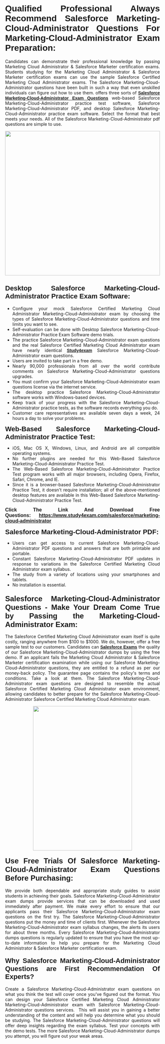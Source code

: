 <h1 style="text-align: justify;"><span style="font-family:Verdana,Geneva,sans-serif;"><strong>Qualified Professional Always Recommend Salesforce Marketing-Cloud-Administrator Questions For Marketing-Cloud-Administrator Exam Preparation:</strong></span></h1>

<p style="text-align: justify;">Candidates can demonstrate their professional knowledge by passing Marketing Cloud Administrator & Salesforce Marketer certification exams. Students studying for the Marketing Cloud Administrator & Salesforce Marketer certification exams can use the sample Salesforce Certified Marketing Cloud Administrator exams. The Salesforce Marketing-Cloud-Administrator questions have been built in such a way that even unskilled individuals can figure out how to use them. offers three sorts of <a href="https://www.study4exam.com/salesforce/marketing-cloud-administrator" target="_blank"><span style="font-family:Verdana,Geneva,sans-serif;"><strong>Salesforce Marketing-Cloud-Administrator Exam Questions</strong></span></a> web-based Salesforce Marketing-Cloud-Administrator practice test software, Salesforce Marketing-Cloud-Administrator PDF, and desktop Salesforce Marketing-Cloud-Administrator practice exam software. Select the format that best meets your needs. All of the Salesforce Marketing-Cloud-Administrator pdf questions are simple to use.</p>

<p style="text-align: justify;"><a href="https://www.study4exam.com/salesforce/marketing-cloud-administrator" target="_blank"><img alt="" src="https://lh3.googleusercontent.com/pw/AM-JKLWyZpIQ0aIkfIyIbfUPGjZUh9qzz_kEk5RQLLa1Ffk6zlfHeVNyBGzR2ChVBfJFdRCu2HSxQoY7qwgGNqYCcDhg4BDPSQC4_r1Lvt5LrVxcXJb-7gUYJ0C1j1XwacQik8iOf4NNB6rzl0eJTUoRr7yL=w1155-h649-no?authuser=0" style="width: 100%; height: 470px;" /></a></p>

<h2 style="text-align: justify;"><span style="font-family:Verdana,Geneva,sans-serif;"><strong><span style="font-size:22px;">Desktop Salesforce Marketing-Cloud-Administrator Practice Exam Software:</span></strong></span></h2>

<ul>
	<li style="text-align: justify;">Configure your mock Salesforce Certified Marketing Cloud Administrator Marketing-Cloud-Administrator exam by choosing the types of Salesforce Marketing-Cloud-Administrator questions and time limits you want to see.</li>
	<li style="text-align: justify;">Self-evaluation can be done with Desktop Salesforce Marketing-Cloud-Administrator Practice Exam Software demo trials.</li>
	<li style="text-align: justify;">The practice Salesforce Marketing-Cloud-Administrator exam questions and the real Salesforce Certified Marketing Cloud Administrator exam have nearly identical <a href="https://www.study4exam.com/" target="_blank"><span style="font-family:Verdana,Geneva,sans-serif;"><strong>Study4exam</strong></span></a> Salesforce Marketing-Cloud-Administrator exam questions.</li>
	<li style="text-align: justify;">Users are invited to take part in a free demo.</li>
	<li style="text-align: justify;">Nearly 90,000 professionals from all over the world contribute comments on Salesforce Marketing-Cloud-Administrator questions upgrades.</li>
	<li style="text-align: justify;">You must confirm your Salesforce Marketing-Cloud-Administrator exam questions license via the internet service.</li>
	<li style="text-align: justify;">The desktop practice Salesforce Marketing-Cloud-Administrator software works with Windows-based devices.</li>
	<li style="text-align: justify;">Keep track of your progress with the Salesforce Marketing-Cloud-Administrator practice tests, as the software records everything you do.</li>
	<li style="text-align: justify;">Customer care representatives are available seven days a week, 24 hours a day to solve your problems.</li>
</ul>

<p style="text-align: justify;"><strong><span style="font-size:22px;"><span style="font-family:Verdana,Geneva,sans-serif;">Web-Based Salesforce Marketing-Cloud-Administrator Practice Test:</span></span></strong></p>

<ul>
	<li style="text-align: justify;">iOS, Mac OS X, Windows, Linux, and Android are all compatible operating systems.</li>
	<li style="text-align: justify;">No further plugins are needed for this Web-Based Salesforce Marketing-Cloud-Administrator Practice Test.</li>
	<li style="text-align: justify;">The Web-Based Salesforce Marketing-Cloud-Administrator Practice Test program works with all major browsers, including Opera, Firefox, Safari, Chrome, and IE.</li>
	<li style="text-align: justify;">Since it is a browser-based Salesforce Marketing-Cloud-Administrator Practice Test, it doesn't require installation; all of the above-mentioned desktop features are available in this Web-Based Salesforce Marketing-Cloud-Administrator Practice Test.</li>
</ul>

<p style="text-align: justify;"><span style="font-size:16px;"><span style="font-family:Tahoma,Geneva,sans-serif;"><strong>Click The Link And Download Free Questions:</strong> <strong><a href="https://www.study4exam.com/salesforce/marketing-cloud-administrator" target="_blank">https://www.study4exam.com/salesforce/marketing-cloud-administrator</a></strong></span></span></p>

<p style="text-align: justify;"><strong><span style="font-size:22px;"><span style="font-family:Verdana,Geneva,sans-serif;">Salesforce Marketing-Cloud-Administrator PDF:</span></span></strong></p>

<ul>
	<li style="text-align: justify;">Users can get access to current Salesforce Marketing-Cloud-Administrator PDF questions and answers that are both printable and portable.</li>
	<li style="text-align: justify;">Constant Salesforce Marketing-Cloud-Administrator PDF updates in response to variations in the Salesforce Certified Marketing Cloud Administrator exam syllabus.</li>
	<li style="text-align: justify;">The study from a variety of locations using your smartphones and tablets.</li>
	<li style="text-align: justify;">No installation is essential.</li>
</ul>

<h3 style="text-align: justify;"><span style="font-family:Verdana,Geneva,sans-serif;"><strong><span style="font-size:24px;">Salesforce Marketing-Cloud-Administrator Questions - Make Your Dream Come True by Passing the Marketing-Cloud-Administrator Exam:</span></strong></span></h3>

<p style="text-align: justify;">The Salesforce Certified Marketing Cloud Administrator exam itself is quite costly, ranging anywhere from $100 to $1000. We do, however, offer a free sample test to our customers. Candidates can <a href="https://www.study4exam.com/salesforce-exams" target="_blank"><span style="font-family:Verdana,Geneva,sans-serif;"><strong>Salesforce Exams</strong></span></a> the quality of our Salesforce Marketing-Cloud-Administrator dumps by using the free demo. If an applicant fails the Marketing Cloud Administrator & Salesforce Marketer certification examination while using our Salesforce Marketing-Cloud-Administrator questions, they are entitled to a refund as per our money-back policy. The guarantee page contains the policy's terms and conditions. Take a look at them. The Salesforce Marketing-Cloud-Administrator exam questions are designed to resemble the actual Salesforce Certified Marketing Cloud Administrator exam environment, allowing candidates to better prepare for the Salesforce Marketing-Cloud-Administrator Salesforce Certified Marketing Cloud Administrator exam.</p>

<p style="text-align: center;"><a href="https://www.study4exam.com/salesforce/marketing-cloud-administrator" target="_blank"><img alt="" src="https://lh3.googleusercontent.com/pw/AM-JKLVm1AFNQYt9HiIQSWFIDJ4-reoM0KdCdeB19EHN9L4Ujh8Y8RsoWphcOgh6e0EKC_wCXdk0e-HV9pMpYeOiLTHeEFzZkvxkcVneQPmtckPgQ6d6_1fl6pQAIG3hKRJVIJQCxUF7j94Vj7Q4_c_jN3oH=w972-h649-no?authuser=0" style="width: 80%; height: 470px;" /></a></p>

<h4 style="text-align: justify;"><span style="font-family:Verdana,Geneva,sans-serif;"><strong><span style="font-size:24px;">Use Free Trials Of Salesforce Marketing-Cloud-Administrator Exam Questions Before Purchasing:</span></strong></span></h4>

<p style="text-align: justify;">We provide both dependable and appropriate study guides to assist students in achieving their goals. Salesforce Marketing-Cloud-Administrator exam dumps provide services that can be downloaded and used immediately after payment. We make every effort to ensure that our applicants pass their Salesforce Marketing-Cloud-Administrator exam questions on the first try. The Salesforce Marketing-Cloud-Administrator questions put the money and time of clients first. Whenever the Salesforce Marketing-Cloud-Administrator exam syllabus changes, the alerts its users for about three months. Every Salesforce Marketing-Cloud-Administrator dumps questions is regularly updated to ensure that you have the most up-to-date information to help you prepare for the Marketing Cloud Administrator & Salesforce Marketer certification exam.</p>

<h4 style="text-align: justify;"><strong><span style="font-family:Verdana,Geneva,sans-serif;"><span style="font-size:22px;">Why Salesforce Marketing-Cloud-Administrator Questions are First Recommendation Of Experts?</span></span></strong></h4>

<p style="text-align: justify;">Create a Salesforce Marketing-Cloud-Administrator exam questions on what you think the test will cover once you've figured out the format. You can design your Salesforce Certified Marketing Cloud Administrator Marketing-Cloud-Administrator exam with Salesforce Marketing-Cloud-Administrator questions services.  This will assist you in gaining a better understanding of the content and will help you determine what you should be studying. The Salesforce Marketing-Cloud-Administrator questions will offer deep insights regarding the exam syllabus. Test your concepts with the demo tests. The more Salesforce Marketing-Cloud-Administrator dumps you attempt, you will figure out your weak areas. </p>
